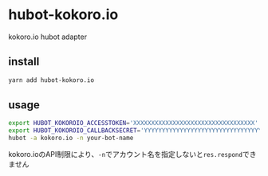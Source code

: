 # hubot-kokoro.io
kokoro.io hubot adapter

## install

```bash
yarn add hubot-kokoro.io
```

## usage

```bash
export HUBOT_KOKOROIO_ACCESSTOKEN='XXXXXXXXXXXXXXXXXXXXXXXXXXXXXXXXXX'
export HUBOT_KOKOROIO_CALLBACKSECRET='YYYYYYYYYYYYYYYYYYYYYYYYYYYYYYYYYY'
hubot -a kokoro.io -n your-bot-name
```

kokoro.ioのAPI制限により、`-n`でアカウント名を指定しないと`res.respond`できません